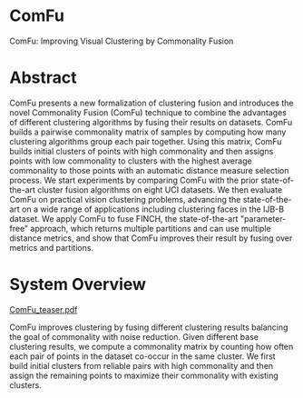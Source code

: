 # ComFu
ComFu: Improving Visual Clustering by Commonality Fusion

# Abstract
ComFu presents a new formalization of clustering fusion and introduces the novel Commonality Fusion (ComFu) technique to combine the advantages of different clustering algorithms by fusing their results on datasets.
ComFu builds a pairwise commonality matrix of samples by computing how many clustering algorithms group each pair together.
Using this matrix, ComFu builds initial clusters of points with high commonality and then assigns points with low commonality to clusters with the highest average commonality to those points with an automatic distance measure selection process.
We start experiments by comparing ComFu with the prior state-of-the-art cluster fusion algorithms on eight UCI datasets.
We then evaluate ComFu on practical vision clustering problems, advancing the state-of-the-art on a wide range of applications including clustering faces in the IJB-B dataset.
We apply ComFu to fuse FINCH, the state-of-the-art "parameter-free" approach, which returns multiple partitions and can use multiple distance metrics, and show that ComFu improves their result by fusing over metrics and partitions.

# System Overview
[ComFu_teaser.pdf](https://github.com/Vastlab/ComFu/files/10196395/ComFu_teaser.pdf)

ComFu improves clustering by fusing different clustering results balancing the goal of commonality with noise reduction.
Given different base clustering results, we compute a commonality matrix by counting how often each pair of points in the dataset co-occur in the same cluster. 
We first build initial clusters from reliable pairs with high commonality and then assign the remaining points to maximize their commonality with existing clusters.
